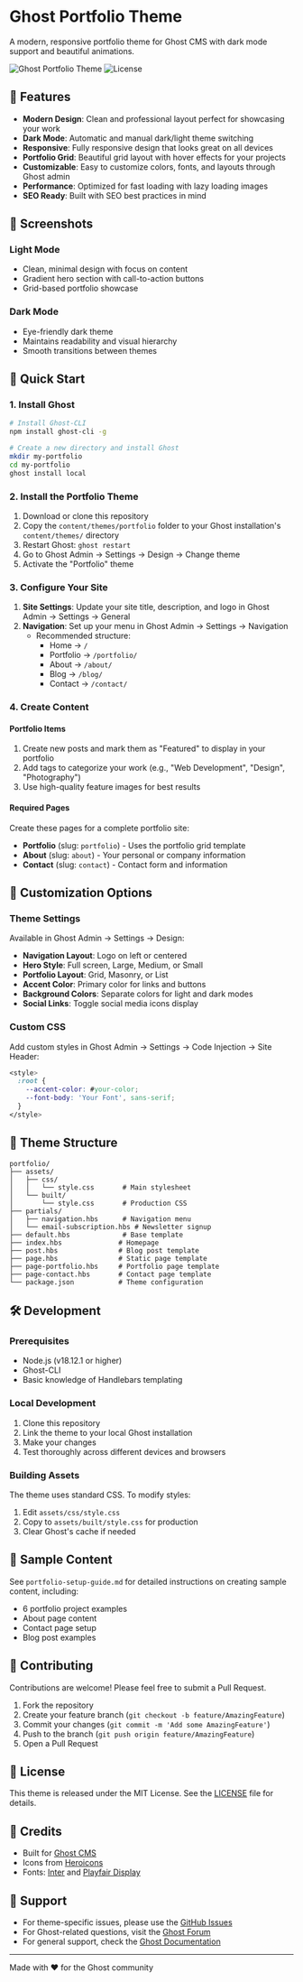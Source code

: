# Ghost Portfolio Theme

A modern, responsive portfolio theme for Ghost CMS with dark mode support and beautiful animations.

![Ghost Portfolio Theme](https://img.shields.io/badge/Ghost-5.x-blue.svg)
![License](https://img.shields.io/badge/license-MIT-green.svg)

## 🎨 Features

- **Modern Design**: Clean and professional layout perfect for showcasing your work
- **Dark Mode**: Automatic and manual dark/light theme switching
- **Responsive**: Fully responsive design that looks great on all devices
- **Portfolio Grid**: Beautiful grid layout with hover effects for your projects
- **Customizable**: Easy to customize colors, fonts, and layouts through Ghost admin
- **Performance**: Optimized for fast loading with lazy loading images
- **SEO Ready**: Built with SEO best practices in mind

## 📸 Screenshots

### Light Mode
- Clean, minimal design with focus on content
- Gradient hero section with call-to-action buttons
- Grid-based portfolio showcase

### Dark Mode
- Eye-friendly dark theme
- Maintains readability and visual hierarchy
- Smooth transitions between themes

## 🚀 Quick Start

### 1. Install Ghost
```bash
# Install Ghost-CLI
npm install ghost-cli -g

# Create a new directory and install Ghost
mkdir my-portfolio
cd my-portfolio
ghost install local
```

### 2. Install the Portfolio Theme
1. Download or clone this repository
2. Copy the `content/themes/portfolio` folder to your Ghost installation's `content/themes/` directory
3. Restart Ghost: `ghost restart`
4. Go to Ghost Admin → Settings → Design → Change theme
5. Activate the "Portfolio" theme

### 3. Configure Your Site
1. **Site Settings**: Update your site title, description, and logo in Ghost Admin → Settings → General
2. **Navigation**: Set up your menu in Ghost Admin → Settings → Navigation
   - Recommended structure:
     - Home → `/`
     - Portfolio → `/portfolio/`
     - About → `/about/`
     - Blog → `/blog/`
     - Contact → `/contact/`

### 4. Create Content

#### Portfolio Items
1. Create new posts and mark them as "Featured" to display in your portfolio
2. Add tags to categorize your work (e.g., "Web Development", "Design", "Photography")
3. Use high-quality feature images for best results

#### Required Pages
Create these pages for a complete portfolio site:
- **Portfolio** (slug: `portfolio`) - Uses the portfolio grid template
- **About** (slug: `about`) - Your personal or company information
- **Contact** (slug: `contact`) - Contact form and information

## 🎨 Customization Options

### Theme Settings
Available in Ghost Admin → Settings → Design:

- **Navigation Layout**: Logo on left or centered
- **Hero Style**: Full screen, Large, Medium, or Small
- **Portfolio Layout**: Grid, Masonry, or List
- **Accent Color**: Primary color for links and buttons
- **Background Colors**: Separate colors for light and dark modes
- **Social Links**: Toggle social media icons display

### Custom CSS
Add custom styles in Ghost Admin → Settings → Code Injection → Site Header:
```css
<style>
  :root {
    --accent-color: #your-color;
    --font-body: 'Your Font', sans-serif;
  }
</style>
```

## 📁 Theme Structure

```
portfolio/
├── assets/
│   ├── css/
│   │   └── style.css       # Main stylesheet
│   └── built/
│       └── style.css       # Production CSS
├── partials/
│   ├── navigation.hbs      # Navigation menu
│   └── email-subscription.hbs # Newsletter signup
├── default.hbs             # Base template
├── index.hbs              # Homepage
├── post.hbs               # Blog post template
├── page.hbs               # Static page template
├── page-portfolio.hbs     # Portfolio page template
├── page-contact.hbs       # Contact page template
└── package.json           # Theme configuration
```

## 🛠️ Development

### Prerequisites
- Node.js (v18.12.1 or higher)
- Ghost-CLI
- Basic knowledge of Handlebars templating

### Local Development
1. Clone this repository
2. Link the theme to your local Ghost installation
3. Make your changes
4. Test thoroughly across different devices and browsers

### Building Assets
The theme uses standard CSS. To modify styles:
1. Edit `assets/css/style.css`
2. Copy to `assets/built/style.css` for production
3. Clear Ghost's cache if needed

## 📝 Sample Content

See `portfolio-setup-guide.md` for detailed instructions on creating sample content, including:
- 6 portfolio project examples
- About page content
- Contact page setup
- Blog post examples

## 🤝 Contributing

Contributions are welcome! Please feel free to submit a Pull Request.

1. Fork the repository
2. Create your feature branch (`git checkout -b feature/AmazingFeature`)
3. Commit your changes (`git commit -m 'Add some AmazingFeature'`)
4. Push to the branch (`git push origin feature/AmazingFeature`)
5. Open a Pull Request

## 📄 License

This theme is released under the MIT License. See the [LICENSE](LICENSE) file for details.

## 🙏 Credits

- Built for [Ghost CMS](https://ghost.org)
- Icons from [Heroicons](https://heroicons.com)
- Fonts: [Inter](https://fonts.google.com/specimen/Inter) and [Playfair Display](https://fonts.google.com/specimen/Playfair+Display)

## 💬 Support

- For theme-specific issues, please use the [GitHub Issues](https://github.com/katzkawai/my-second-ghost/issues)
- For Ghost-related questions, visit the [Ghost Forum](https://forum.ghost.org)
- For general support, check the [Ghost Documentation](https://ghost.org/docs/)

---

Made with ❤️ for the Ghost community